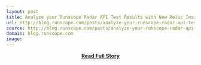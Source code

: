 ```yaml
---
layout: post
title: Analyze your Runscope Radar API Test Results with New Relic Insights
url: http://blog.runscope.com/posts/analyze-your-runscope-radar-api-test-results-with-new-relic-insights
source: http://blog.runscope.com/posts/analyze-your-runscope-radar-api-test-results-with-new-relic-insights
domain: blog.runscope.com
image: 
---
```


<p></p>
<center><p><a href="http://blog.runscope.com/posts/analyze-your-runscope-radar-api-test-results-with-new-relic-insights" style='padding:25px; font-sze:18px; font-weight: bold;'>Read Full Story</a></p></center>
